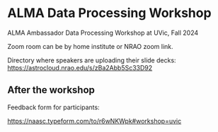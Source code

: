 # ALMA Data Processing Workshop

ALMA Ambassador Data Processing Workshop at UVic, Fall 2024

<!-- ```{tableofcontents}
``` -->

Zoom room can be by home institute or NRAO zoom link.

Directory where speakers are uploading their slide decks: https://astrocloud.nrao.edu/s/zBa2Abb5Sc33D92



## After the workshop

Feedback form for participants:

https://naasc.typeform.com/to/r6wNKWpk#workshop=uvic
